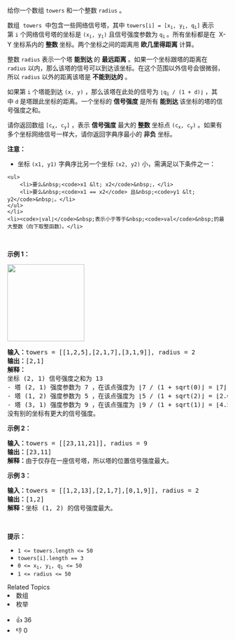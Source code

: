 <p>给你一个数组 <code>towers</code>&nbsp;和一个整数 <code>radius</code> 。</p>

<p>数组&nbsp; <code>towers</code>&nbsp; 中包含一些网络信号塔，其中&nbsp;<code>towers[i] = [x<sub>i</sub>, y<sub>i</sub>, q<sub>i</sub>]</code>&nbsp;表示第&nbsp;<code>i</code>&nbsp;个网络信号塔的坐标是&nbsp;<code>(x<sub>i</sub>, y<sub>i</sub>)</code>&nbsp;且信号强度参数为&nbsp;<code>q<sub>i</sub></code><sub>&nbsp;</sub>。所有坐标都是在&nbsp; X-Y 坐标系内的&nbsp;<strong>整数</strong>&nbsp;坐标。两个坐标之间的距离用 <strong>欧几里得距离</strong>&nbsp;计算。</p>

<p>整数&nbsp;<code>radius</code>&nbsp;表示一个塔 <strong>能到达&nbsp;</strong>的 <strong>最远距离</strong>&nbsp;。如果一个坐标跟塔的距离在 <code>radius</code>&nbsp;以内，那么该塔的信号可以到达该坐标。在这个范围以外信号会很微弱，所以 <code>radius</code>&nbsp;以外的距离该塔是 <strong>不能到达的</strong>&nbsp;。</p>

<p>如果第 <code>i</code>&nbsp;个塔能到达 <code>(x, y)</code>&nbsp;，那么该塔在此处的信号为&nbsp;<code>⌊q<sub>i</sub> / (1 + d)⌋</code>&nbsp;，其中&nbsp;<code>d</code>&nbsp;是塔跟此坐标的距离。一个坐标的 <b>信号强度</b> 是所有 <strong>能到达&nbsp;</strong>该坐标的塔的信号强度之和。</p>

<p>请你返回数组 <code>[c<sub>x</sub>, c<sub>y</sub>]</code> ，表示 <strong>信号强度</strong> 最大的 <strong>整数</strong> 坐标点&nbsp;<code>(c<sub>x</sub>, c<sub>y</sub>)</code> 。如果有多个坐标网络信号一样大，请你返回字典序最小的 <strong>非负</strong> 坐标。</p>

<p><strong>注意：</strong></p>

<ul> 
 <li>坐标&nbsp;<code>(x1, y1)</code>&nbsp;字典序比另一个坐标&nbsp;<code>(x2, y2)</code> 小，需满足以下条件之一： </li>
</ul>

    <ul>
    	<li>要么&nbsp;<code>x1 &lt; x2</code>&nbsp;，</li>
    	<li>要么&nbsp;<code>x1 == x2</code> 且&nbsp;<code>y1 &lt; y2</code>&nbsp;。</li>
    </ul>
    </li>
    <li><code>⌊val⌋</code>&nbsp;表示小于等于&nbsp;<code>val</code>&nbsp;的最大整数（向下取整函数）。</li>


<p>&nbsp;</p>

<p><strong>示例 1：</strong></p> 
<img alt="" src="https://assets.leetcode-cn.com/aliyun-lc-upload/uploads/2020/10/17/untitled-diagram.png" style="width: 176px; height: 176px;" /> 
<pre>
<b>输入：</b>towers = [[1,2,5],[2,1,7],[3,1,9]], radius = 2
<b>输出：</b>[2,1]
<strong>解释：</strong>
坐标 (2, 1) 信号强度之和为 13
- 塔 (2, 1) 强度参数为 7 ，在该点强度为 ⌊7 / (1 + sqrt(0)⌋ = ⌊7⌋ = 7
- 塔 (1, 2) 强度参数为 5 ，在该点强度为 ⌊5 / (1 + sqrt(2)⌋ = ⌊2.07⌋ = 2
- 塔 (3, 1) 强度参数为 9 ，在该点强度为 ⌊9 / (1 + sqrt(1)⌋ = ⌊4.5⌋ = 4
没有别的坐标有更大的信号强度。</pre>

<p><strong>示例 2：</strong></p>

<pre>
<b>输入：</b>towers = [[23,11,21]], radius = 9
<b>输出：</b>[23,11]
<strong>解释：</strong>由于仅存在一座信号塔，所以塔的位置信号强度最大。</pre>

<p><strong>示例 3：</strong></p>

<pre>
<b>输入：</b>towers = [[1,2,13],[2,1,7],[0,1,9]], radius = 2
<b>输出：</b>[1,2]
<strong>解释：</strong>坐标 (1, 2) 的信号强度最大。</pre>

<p>&nbsp;</p>

<p><strong>提示：</strong></p>

<ul> 
 <li><code>1 &lt;= towers.length &lt;= 50</code></li> 
 <li><code>towers[i].length == 3</code></li> 
 <li><code>0 &lt;= x<sub>i</sub>, y<sub>i</sub>, q<sub>i</sub> &lt;= 50</code></li> 
 <li><code>1 &lt;= radius &lt;= 50</code></li> 
</ul>

<div><div>Related Topics</div><div><li>数组</li><li>枚举</li></div></div><br><div><li>👍 36</li><li>👎 0</li></div>